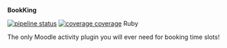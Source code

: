 **BookKing**

[![pipeline status](https://gitlab.com/team-name-colon/bookking/badges/master/pipeline.svg)](https://gitlab.com/team-name-colon/bookking/commits/master)
[![coverage coverage](https://gitlab.com/gitlab-org/gitlab-ee/badges/master/coverage.svg?job=coverage)](https://gitlab-org.gitlab.io/gitlab-ee/coverage-ruby) Ruby

The only Moodle activity plugin you will ever need for booking time slots!
